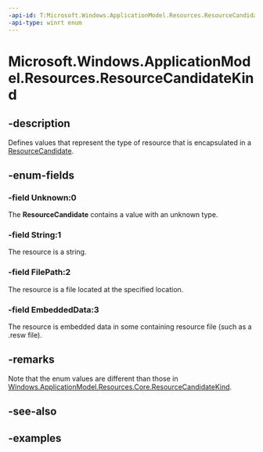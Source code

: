 ```yaml
---
-api-id: T:Microsoft.Windows.ApplicationModel.Resources.ResourceCandidateKind
-api-type: winrt enum
---
```


# Microsoft.Windows.ApplicationModel.Resources.ResourceCandidateKind

<!--
public enum ResourceCandidateKind
-->


## -description

Defines values that represent the type of resource that is encapsulated in a [ResourceCandidate](resourcecandidate.md).

## -enum-fields

### -field Unknown:0

The **ResourceCandidate** contains a value with an unknown type.

### -field String:1

The resource is a string.

### -field FilePath:2

The resource is a file located at the specified location.

### -field EmbeddedData:3

The resource is embedded data in some containing resource file (such as a .resw file).

## -remarks

Note that the enum values are different than those in [Windows.ApplicationModel.Resources.Core.ResourceCandidateKind](/uwp/api/windows.applicationmodel.resources.core.resourcecandidatekind).

## -see-also

## -examples


